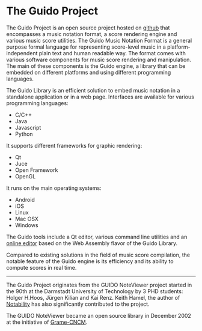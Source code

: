 # The Guido Project



The Guido Project is an open source project hosted on [github](https://github.com/grame-cncm/guidolib) that encompasses a music notation format, a score rendering engine and various music score utilities. The Guido Music Notation Format is a general purpose formal language for representing score-level music in a platform-independent plain text and human readable way. The format comes with various software components for music score rendering and manipulation. The main of these components is the Guido engine, a library that can be embedded on different platforms and using different programming languages.

The Guido Library is an efficient solution to embed music notation in a standalone application or in a web page. Interfaces are available for various programming languages:

- C/C++
- Java
- Javascript
- Python 

It supports different frameworks for graphic rendering:

- Qt
- Juce
- Open Framework
- OpenGL

It runs on the main operating systems:

- Android
- iOS
- Linux
- Mac OSX
- Windows

The Guido tools include a Qt editor, various command line utilities and an [online editor](https://guidoeditor.grame.fr/) based on the Web Assembly flavor of the Guido Library.

Compared to existing solutions in the field of music score compilation, the notable feature of the Guido engine is its efficiency and its ability to compute scores in real time.

---------

The Guido Project originates from the GUIDO NoteViewer project started in the 90th at the Darmstadt University of Technology by 3 PHD students: Holger H.Hoos, Jürgen Kilian and Kai Renz. 
Keith Hamel, the author of [Notability](http://debussy.music.ubc.ca/NoteAbility/) has also significantly contributed to the project.   

The GUIDO NoteViewer became an open source library in December 2002 at the initiative of [Grame-CNCM](http://www.grame.fr). 

